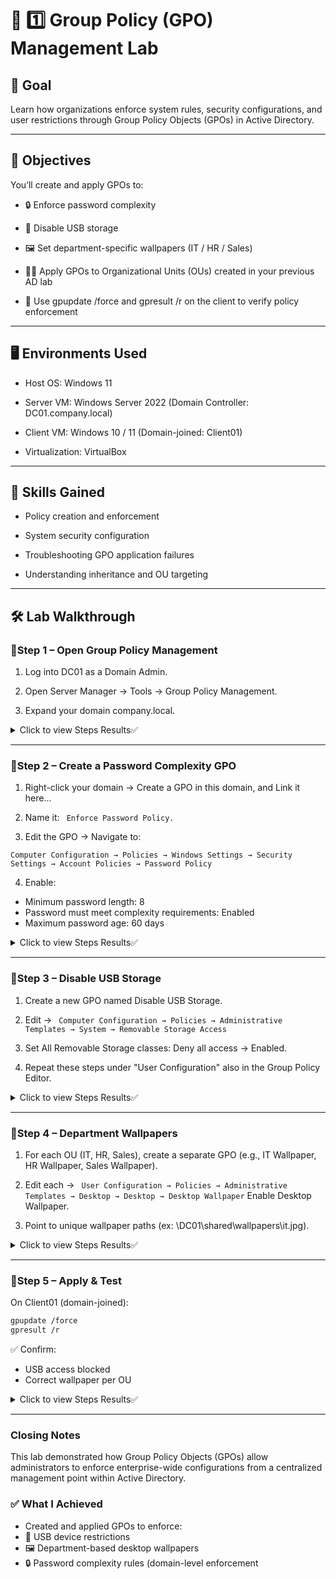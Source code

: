 # 🧱 1️⃣ Group Policy (GPO) Management Lab

## 🎯 Goal
Learn how organizations enforce system rules, security configurations, and user restrictions through Group Policy Objects (GPOs) in Active Directory.

---

## 🧩 Objectives

You’ll create and apply GPOs to:

- 🔒 Enforce password complexity

- 🚫 Disable USB storage

- 🖼️ Set department-specific wallpapers (IT / HR / Sales)

- 🧑‍💻 Apply GPOs to Organizational Units (OUs) created in your previous AD lab

- 🔁 Use gpupdate /force and gpresult /r on the client to verify policy enforcement

---

## 🖥️ Environments Used
- Host OS: Windows 11

- Server VM: Windows Server 2022 (Domain Controller: DC01.company.local)

- Client VM: Windows 10 / 11 (Domain-joined: Client01)

- Virtualization: VirtualBox

---  

## 🧠 Skills Gained

- Policy creation and enforcement

- System security configuration

- Troubleshooting GPO application failures

- Understanding inheritance and OU targeting

---

## 🛠️ Lab Walkthrough

### 🔹Step 1 – Open Group Policy Management

1. Log into DC01 as a Domain Admin.

2. Open Server Manager → Tools → Group Policy Management.

3. Expand your domain company.local.

  <details><summary>Click to view Steps Results✅</summary>
 <p align="center">  Group Policy Management Console open with your domain expanded.<p>
<p align="center"><img src="https://i.imgur.com/oW34dlF_d.png?maxwidth=520&shape=thumb&fidelity=high" height="60%" width="60%" alt="SSH Setup"/><p>
  <p>
 </details>
 
---

### 🔹Step 2 – Create a Password Complexity GPO

1. Right-click your domain → Create a GPO in this domain, and Link it here...

2. Name it: ``` Enforce Password Policy.```

3. Edit the GPO → Navigate to:
```
Computer Configuration → Policies → Windows Settings → Security Settings → Account Policies → Password Policy
```

4. Enable:

- Minimum password length: 8
- Password must meet complexity requirements: Enabled
- Maximum password age: 60 days
  

<details>
  <summary>Click to view Steps Results✅</summary>

  <p align="center"><strong>Password Policy settings</strong></p>

  <p align="center">
    <img src="https://i.imgur.com/VQK9zWg.png" height="60%" width="60%" alt="Password Policy Screenshot"/>
  </p>

</details>

 
---

### 🔹Step 3 – Disable USB Storage

 1. Create a new GPO named Disable USB Storage.

2. Edit → ``` Computer Configuration → Policies → Administrative Templates → System → Removable Storage Access```

3. Set All Removable Storage classes: Deny all access → Enabled.

4. Repeat these steps under "User Configuration" also in the Group Policy Editor.

<details>
  <summary>Click to view Steps Results✅</summary>

  <p align="center"><strong>USB access policy screen.</strong></p>

  <p align="center">
    <img src="https://i.imgur.com/k2kPkgv.png" height="60%" width="60%" alt="Password Policy Screenshot"/>
  </p>

</details>

---

### 🔹Step 4 – Department Wallpapers

1. For each OU (IT, HR, Sales), create a separate GPO (e.g., IT Wallpaper, HR Wallpaper, Sales Wallpaper).

2. Edit each → ``` User Configuration → Policies → Administrative Templates → Desktop → Desktop → Desktop Wallpaper```
Enable Desktop Wallpaper.

4. Point to unique wallpaper paths (ex: \\DC01\shared\wallpapers\it.jpg).

  <details>
  <summary>Click to view Steps Results✅</summary>

  <p align="center"><strong>HR Department wallpaper Settings.</strong></p>

  <p align="center">
    <img src="https://i.imgur.com/w6Dr1ae.png" height="60%" width="60%" alt="Password Policy Screenshot"/>
  </p>

  <p align="center"><strong>IT Department wallpaper Settings.</strong></p>

  <p align="center">
    <img src="https://i.imgur.com/Zyub5M3.png" height="60%" width="60%" alt="Password Policy Screenshot"/>
  </p>
    <p align="center"><strong>Sales Department wallpaper Settings.</strong></p>

  <p align="center">
    <img src="https://i.imgur.com/Pwdu3Jz.png" height="60%" width="60%" alt="Password Policy Screenshot"/>
  </p>
</details>

---

### 🔹Step 5 – Apply & Test

On Client01 (domain-joined):

```bash
gpupdate /force
gpresult /r
```

✅ Confirm:

- USB access blocked
- Correct wallpaper per OU

<details>
<summary>Click to view Steps Results✅</summary>

  <p align="center"><strong>USB access policy screen.</strong></p>

  <p align="center">
    <img src="https://i.imgur.com/MAC0pvR.png" height="60%" width="60%" alt="Password Policy Screenshot"/>
  </p>
</details>

---

### Closing Notes

This lab demonstrated how Group Policy Objects (GPOs) allow administrators to enforce enterprise-wide configurations from a centralized management point within Active Directory.

###  ✅ What I Achieved
- Created and applied GPOs to enforce:
- 🚫 USB device restrictions
- 🖼️ Department-based desktop wallpapers
- 🔒 Password complexity rules (domain-level enforcement
